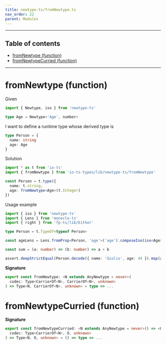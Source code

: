 ```yaml
---
title: newtype-ts/fromNewtype.ts
nav_order: 22
parent: Modules
---
```


---

<h2 class="text-delta">Table of contents</h2>

- [fromNewtype (function)](#fromnewtype-function)
- [fromNewtypeCurried (function)](#fromnewtypecurried-function)

---

# fromNewtype (function)

Given

```ts
import { Newtype, iso } from 'newtype-ts'

type Age = Newtype<'Age', number>
```

I want to define a runtime type whose derived type is

```ts
type Person = {
  name: string
  age: Age
}
```

Solution

```ts
import * as t from 'io-ts'
import { fromNewtype } from 'io-ts-types/lib/newtype-ts/fromNewtype'

const Person = t.type({
  name: t.string,
  age: fromNewtype<Age>(t.Integer)
})
```

Usage example

```ts
import { iso } from 'newtype-ts'
import { Lens } from 'monocle-ts'
import { right } from 'fp-ts/lib/Either'

type Person = t.TypeOf<typeof Person>

const ageLens = Lens.fromProp<Person, 'age'>('age').composeIso(iso<Age>())

const sum = (a: number) => (b: number) => a + b

assert.deepStrictEqual(Person.decode({ name: 'Giulio', age: 44 }).map(ageLens.modify(sum(1)))), right({ name: 'Giulio', age: 44 }))
```

**Signature**

```ts
export const fromNewtype: <N extends AnyNewtype = never>(
  codec: Type<CarrierOf<N>, CarrierOf<N>, unknown>
) => Type<N, CarrierOf<N>, unknown> = type => ...
```

# fromNewtypeCurried (function)

**Signature**

```ts
export const fromNewtypeCurried: <N extends AnyNewtype = never>() => <O>(
  codec: Type<CarrierOf<N>, O, unknown>
) => Type<N, O, unknown> = () => type => ...
```
